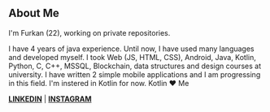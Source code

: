 ## About Me

I'm Furkan (22), working on private repositories.

I have 4 years of java experience. Until now, I have used many languages and developed myself. I took Web (JS, HTML, CSS), Android, Java, Kotlin, Python, C, C++, MSSQL, Blockchain, data structures and design courses at university. I have written 2 simple mobile applications and I am progressing in this field.
I'm instered in Kotlin for now. Kotlin ❤️ Me

**[LINKEDIN](https://www.linkedin.com/in/furkanbalci0/)** | **[INSTAGRAM](https://www.instagram.com/furkanbalci0/)**
